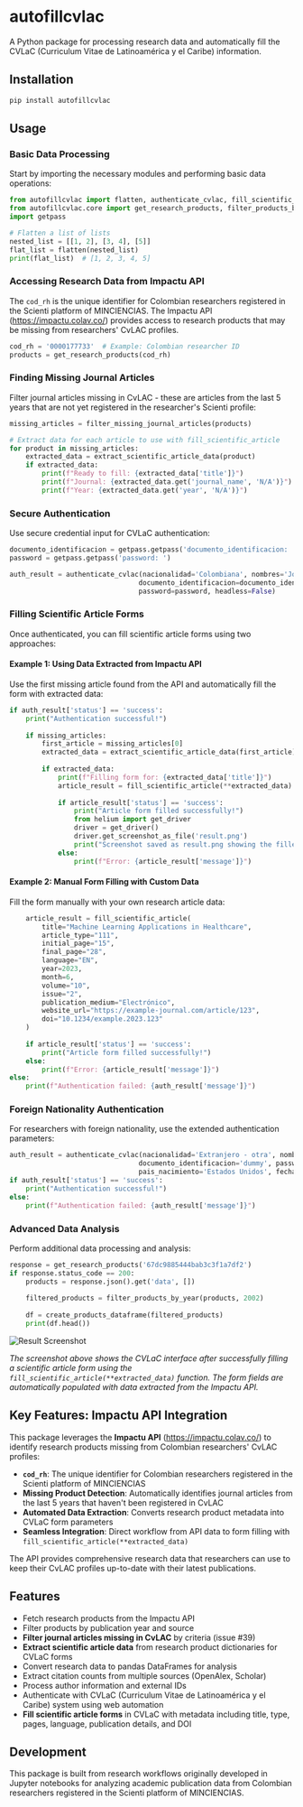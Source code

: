 # autofillcvlac

A Python package for processing research data and automatically fill the CVLaC (Curriculum Vitae de Latinoamérica y el Caribe) information.

## Installation

```bash
pip install autofillcvlac
```

## Usage

### Basic Data Processing

Start by importing the necessary modules and performing basic data operations:

```python
from autofillcvlac import flatten, authenticate_cvlac, fill_scientific_article, extract_scientific_article_data
from autofillcvlac.core import get_research_products, filter_products_by_year, create_products_dataframe, filter_missing_journal_articles
import getpass

# Flatten a list of lists
nested_list = [[1, 2], [3, 4], [5]]
flat_list = flatten(nested_list)
print(flat_list)  # [1, 2, 3, 4, 5]
```

### Accessing Research Data from Impactu API

The `cod_rh` is the unique identifier for Colombian researchers registered in the Scienti platform of MINCIENCIAS. The Impactu API (https://impactu.colav.co/) provides access to research products that may be missing from researchers' CvLAC profiles.

```python
cod_rh = '0000177733'  # Example: Colombian researcher ID
products = get_research_products(cod_rh)
```

### Finding Missing Journal Articles

Filter journal articles missing in CvLAC - these are articles from the last 5 years that are not yet registered in the researcher's Scienti profile:

```python
missing_articles = filter_missing_journal_articles(products)

# Extract data for each article to use with fill_scientific_article
for product in missing_articles:
    extracted_data = extract_scientific_article_data(product)
    if extracted_data:
        print(f"Ready to fill: {extracted_data['title']}")
        print(f"Journal: {extracted_data.get('journal_name', 'N/A')}")
        print(f"Year: {extracted_data.get('year', 'N/A')}")
```

### Secure Authentication

Use secure credential input for CVLaC authentication:

```python
documento_identificacion = getpass.getpass('documento_identificacion: ')
password = getpass.getpass('password: ')

auth_result = authenticate_cvlac(nacionalidad='Colombiana', nombres='John Doe', 
                                documento_identificacion=documento_identificacion, 
                                password=password, headless=False)
```

### Filling Scientific Article Forms

Once authenticated, you can fill scientific article forms using two approaches:

#### Example 1: Using Data Extracted from Impactu API

Use the first missing article found from the API and automatically fill the form with extracted data:

```python
if auth_result['status'] == 'success':
    print("Authentication successful!")
    
    if missing_articles:
        first_article = missing_articles[0]
        extracted_data = extract_scientific_article_data(first_article)
        
        if extracted_data:
            print(f"Filling form for: {extracted_data['title']}")
            article_result = fill_scientific_article(**extracted_data)
            
            if article_result['status'] == 'success':
                print("Article form filled successfully!")
                from helium import get_driver
                driver = get_driver()
                driver.get_screenshot_as_file('result.png')
                print("Screenshot saved as result.png showing the filled form")
            else:
                print(f"Error: {article_result['message']}")
```

#### Example 2: Manual Form Filling with Custom Data

Fill the form manually with your own research article data:

```python
    article_result = fill_scientific_article(
        title="Machine Learning Applications in Healthcare",
        article_type="111",
        initial_page="15",
        final_page="28", 
        language="EN",
        year=2023,
        month=6,
        volume="10",
        issue="2",
        publication_medium="Electrónico",
        website_url="https://example-journal.com/article/123",
        doi="10.1234/example.2023.123"
    )
    
    if article_result['status'] == 'success':
        print("Article form filled successfully!")
    else:
        print(f"Error: {article_result['message']}")
else:
    print(f"Authentication failed: {auth_result['message']}")
```

### Foreign Nationality Authentication

For researchers with foreign nationality, use the extended authentication parameters:

```python
auth_result = authenticate_cvlac(nacionalidad='Extranjero - otra', nombres='John Doe', 
                                documento_identificacion='dummy', password='your_password', 
                                pais_nacimiento='Estados Unidos', fecha_nacimiento='1990-05-15')
if auth_result['status'] == 'success':
    print("Authentication successful!")
else:
    print(f"Authentication failed: {auth_result['message']}")
```

### Advanced Data Analysis

Perform additional data processing and analysis:

```python
response = get_research_products('67dc9885444bab3c3f1a7df2')
if response.status_code == 200:
    products = response.json().get('data', [])
    
    filtered_products = filter_products_by_year(products, 2002)
    
    df = create_products_dataframe(filtered_products)
    print(df.head())
```

![Result Screenshot](result.png)

*The screenshot above shows the CVLaC interface after successfully filling a scientific article form using the `fill_scientific_article(**extracted_data)` function. The form fields are automatically populated with data extracted from the Impactu API.*

## Key Features: Impactu API Integration

This package leverages the **Impactu API** (https://impactu.colav.co/) to identify research products missing from Colombian researchers' CvLAC profiles:

- **`cod_rh`**: The unique identifier for Colombian researchers registered in the Scienti platform of MINCIENCIAS
- **Missing Product Detection**: Automatically identifies journal articles from the last 5 years that haven't been registered in CvLAC
- **Automated Data Extraction**: Converts research product metadata into CVLaC form parameters
- **Seamless Integration**: Direct workflow from API data to form filling with `fill_scientific_article(**extracted_data)`

The API provides comprehensive research data that researchers can use to keep their CvLAC profiles up-to-date with their latest publications.

## Features

- Fetch research products from the Impactu API
- Filter products by publication year and source
- **Filter journal articles missing in CvLAC** by criteria (issue #39)
- **Extract scientific article data** from research product dictionaries for CVLaC forms
- Convert research data to pandas DataFrames for analysis
- Extract citation counts from multiple sources (OpenAlex, Scholar)
- Process author information and external IDs
- Authenticate with CVLaC (Curriculum Vitae de Latinoamérica y el Caribe) system using web automation
- **Fill scientific article forms** in CVLaC with metadata including title, type, pages, language, publication details, and DOI

## Development

This package is built from research workflows originally developed in Jupyter notebooks for analyzing academic publication data from Colombian researchers registered in the Scienti platform of MINCIENCIAS.
